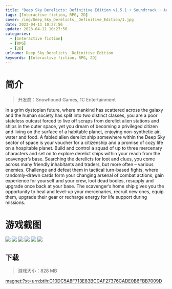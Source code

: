 ```yaml
---
title: "Deep Sky Derelicts: Definitive Edition v1.5.1 + Soundtrack + ArtBook"
tags: [Interactive fiction, RPG, 2D]
cover: /img/Deep_Sky_Derelicts__Definitive_Edition/1.jpg
date: 2023-04-11 10:27:56
update: 2023-04-11 10:27:56
categories: 
  - [Interactive fiction]
  - [RPG]
  - [2D]
urlname: Deep_Sky_Derelicts__Definitive_Edition
keywords: [Interactive fiction, RPG, 2D]
---
```

# 简介

> 开发商：Snowhound Games, 1C Entertainment

In a grim dystopian future, where mankind has scattered across the galaxy and the human society has split into two distinct classes, you are a poor stateless outcast forced to live off scraps from derelict alien stations and ships in the outer space, yet you dream of becoming a privileged citizen and living on the surface of a habitable planet, enjoying non-synthetic air, water and food. A fabled alien derelict ship somewhere within the Deep Sky sector of space is your voucher for a citizenship and a promise of cozy life on a hospitable planet.
Build and control a squad of up to three mercenary characters and set on to explore derelict ships within your reach from the scavenger’s base. Searching the derelicts for loot and clues, you come across many friendly inhabitants and traders, but more often – various enemies. Challenge and defeat them in tactical turn-based fights, where randomly-drawn cards form your changing arsenal of combat actions, gain experience for yourself and your crew, loot dead bodies, resupply and upgrade once back at your base. The scavenger’s home ship gives you the opportunity to heal and level-up your mercenaries, recruit new ones, equip them, upgrade their gear or recharge energy for life support during missions.

# 游戏截图

![](/img/Deep_Sky_Derelicts__Definitive_Edition/2.jpg)
![](/img/Deep_Sky_Derelicts__Definitive_Edition/3.jpg)
![](/img/Deep_Sky_Derelicts__Definitive_Edition/4.jpg)
![](/img/Deep_Sky_Derelicts__Definitive_Edition/5.jpg)
![](/img/Deep_Sky_Derelicts__Definitive_Edition/6.jpg)
![](/img/Deep_Sky_Derelicts__Definitive_Edition/7.jpg)


## 下载

> 游戏大小：828 MB

[magnet:?xt=urn:btih:C10DC5A8F713E83BCCAF27376CADE0B6FBB7009D](magnet:?xt=urn:btih:C10DC5A8F713E83BCCAF27376CADE0B6FBB7009D)